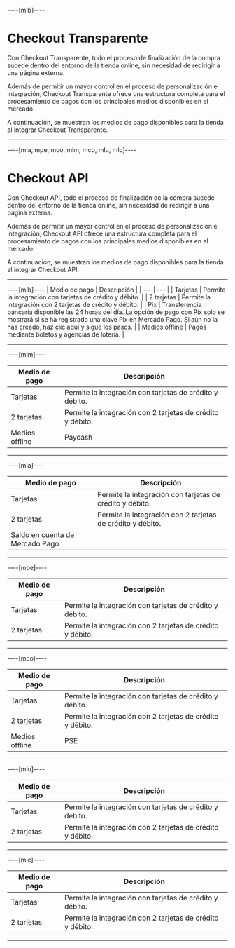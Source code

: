 ----[mlb]----
# Checkout Transparente

Con Checkout Transparente, todo el proceso de finalización de la compra sucede dentro del entorno de la tienda online, sin necesidad de redirigir a una página externa.

Además de permitir un mayor control en el proceso de personalización e integración, Checkout Transparente ofrece una estructura completa para el procesamiento de pagos con los principales medios disponibles en el mercado.

A continuación, se muestran los medios de pago disponibles para la tienda al integrar Checkout Transparente.

------------

----[mla, mpe, mco, mlm, mco, mlu, mlc]----
# Checkout API

Con Checkout API, todo el proceso de finalización de la compra sucede dentro del entorno de la tienda online, sin necesidad de redirigir a una página externa.

Además de permitir un mayor control en el proceso de personalización e integración, Checkout API ofrece una estructura completa para el procesamiento de pagos con los principales medios disponibles en el mercado.

A continuación, se muestran los medios de pago disponibles para la tienda al integrar Checkout API.

------------
----[mlb]----
| Medio de pago | Descripción |
| --- | --- |
| Tarjetas | Permite la integración con tarjetas de crédito y débito. |
| 2 tarjetas | Permite la integración con 2 tarjetas de crédito y débito. |
| Pix | Transferencia bancaria disponible las 24 horas del día. La opción de pago con Pix solo se mostrará si se ha registrado una clave Pix en Mercado Pago. Si aún no la has creado, haz clic aquí y sigue los pasos. |
| Medios offline | Pagos mediante boletos y agencias de lotería. |

------------

----[mlm]----

| Medio de pago | Descripción |
| --- | --- |
| Tarjetas | Permite la integración con tarjetas de crédito y débito. |
| 2 tarjetas | Permite la integración con 2 tarjetas de crédito y débito. |
| Medios offline | Paycash |

------------

----[mla]----

| Medio de pago | Descripción |
| --- | --- |
| Tarjetas | Permite la integración con tarjetas de crédito y débito. |
| 2 tarjetas | Permite la integración con 2 tarjetas de crédito y débito. |
| Saldo en cuenta de Mercado Pago | |

------------

----[mpe]----

| Medio de pago | Descripción |
| --- | --- |
| Tarjetas | Permite la integración con tarjetas de crédito y débito. |
| 2 tarjetas | Permite la integración con 2 tarjetas de crédito y débito. |

------------

----[mco]----

| Medio de pago | Descripción |
| --- | --- |
| Tarjetas | Permite la integración con tarjetas de crédito y débito. |
| 2 tarjetas | Permite la integración con 2 tarjetas de crédito y débito. |
| Medios offline | PSE |

------------

----[mlu]----

| Medio de pago | Descripción |
| --- | --- |
| Tarjetas | Permite la integración con tarjetas de crédito y débito. |
| 2 tarjetas | Permite la integración con 2 tarjetas de crédito y débito. |

------------

----[mlc]----

| Medio de pago | Descripción |
| --- | --- |
| Tarjetas | Permite la integración con tarjetas de crédito y débito. |
| 2 tarjetas | Permite la integración con 2 tarjetas de crédito y débito. |


------------
